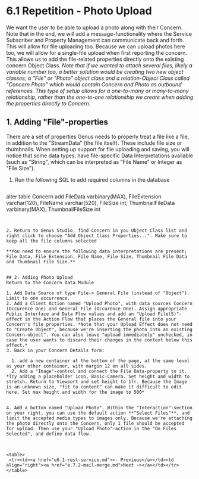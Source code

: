 # 6.1 Repetition - Photo Upload


We want the user to be able to upload a photo along with their Concern. Note that in the end, we will add a message-functionality where the Service Subscriber and Property Management can communicate back and forth. This will allow for file uploading too. Because we can upload photos here too, we will allow for a single-file upload when first reporting the concern. This allows us to add the file-related properties directly onto the existing concern Object Class. *Note that if we wanted to attach several files, likely a variable number too, a better solution would be creating two new object classes; a "File" or "Photo" object class and a relation-Object Class called "Concern Photo" which would contain Concern and Photo as outbound references. This type of setup allows for a one-to-many or many-to-many relationship, rather than the one-to-one relationship we create when adding the properties directly to Concern.*


## 1. Adding "File"-properties

There are a set of properties Genus needs to properly treat a file like a file, in addition to the "StreamData" (the file itself). These include file size or thumbnails. When setting up support for file uploading and saving, you will notice that some data types, have file-specific Data Interpretations available (such as "String", which can be interpreted as "File Name" or Integer as "File Size").

1. Run the following SQL to add required columns in the database   
   ```
alter table Concern add
  FileData varbinary(MAX),
  FileExtension varchar(120),
  FileName varchar(520),
  FileSize int,
  ThumbnailFileData varbinary(MAX),
  ThumbnailFileSize int  
  ```


2. Return to Genus Studio, find Concern in you Object Class list and right click to choose "Add Object Class Properties...". Make sure to keep all the file columns selected

**You need to ensure the following data interpretations are present; File Data, File Extension, File Name, File Size, Thumbnail File Data and Thumbnail File Size.**


## 2. Adding Photo Upload
Return to the Concern Data Module

1. Add Data Source of type File-> General File (instead of "Object"). Limit to one occurrence.
2. Add a Client Action named "Upload Photo", with data sources Concern (Occurence One) and General File (Occurence One). Assign appropriate Public Interface and Data Flow values and add an "Upload File(S)"-effect in the Action Flow that places the General file into your Concern's file properties. *Note that your Upload Effect does not need to "Create Object", because we're inserting the photo into an existing Concern-object". You can also leave "upload immediately" unchecked, in case the user wants to discard their changes in the context below this effect.*
3. Back in your Concern Details form:

    1. add a new container at the bottom of the page, at the same level as your other container, with margin 12 on all sides.
    2. Add a "Image"-control and connect the File Data-property to it. *Try adding a placeholder icon, Basic-Camera. Set height and width to stretch. Return to Viewport and set height to 1fr. Because the Image is an unknown size, "fit to content" can make it difficult to edit here. Set max height and width for the image to 500*


4. Add a button named "Upload Photo". Within the "Interaction"-section on your right, you can use the default action **"Select Files"**, and limit the accepted media types to images only. Because we're attaching the photo directly onto the Concern, only 1 file should be accepted for upload. Then use your "Upload Photo"-action in the "On Files Selected", and define data flow.



<table>
   <tr><td><a href="e6.1-rest-service.md"><- Previous</a></td><td align="right"><a href="e.7.2-mail-merge.md">Next -></a></td></tr>
</table>

